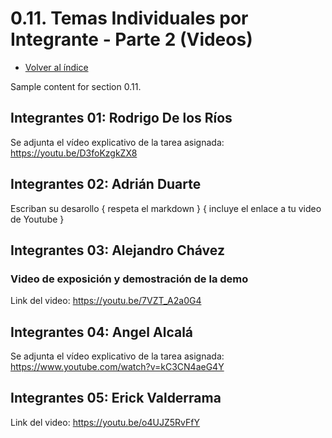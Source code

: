 # 0.11. Temas Individuales por Integrante - Parte 2 (Videos)
- [Volver al índice](/0/0.md)


Sample content for section 0.11.
## Integrantes 01: Rodrigo De los Ríos
Se adjunta el vídeo explicativo de la tarea asignada: https://youtu.be/D3foKzgkZX8

## Integrantes 02: Adrián Duarte
Escriban su desarollo { respeta el markdown } { incluye el enlace a tu video de Youtube }

## Integrantes 03: Alejandro Chávez
### Video de exposición y demostración de la demo
Link del video: https://youtu.be/7VZT_A2a0G4

## Integrantes 04: Angel Alcalá
Se adjunta el vídeo explicativo de la tarea asignada: https://www.youtube.com/watch?v=kC3CN4aeG4Y

## Integrantes 05: Erick Valderrama
Link del video: https://youtu.be/o4UJZ5RvFfY